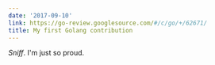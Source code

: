 ```yaml
---
date: '2017-09-10'
link: https://go-review.googlesource.com/#/c/go/+/62671/
title: My first Golang contribution
---
```


*Sniff*. I'm just so proud.
